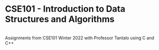 # CSE101 - Introduction to Data Structures and Algorithms

<br>Assignments from CSE101 Winter 2022 with Professor Tantalo using C and C++
